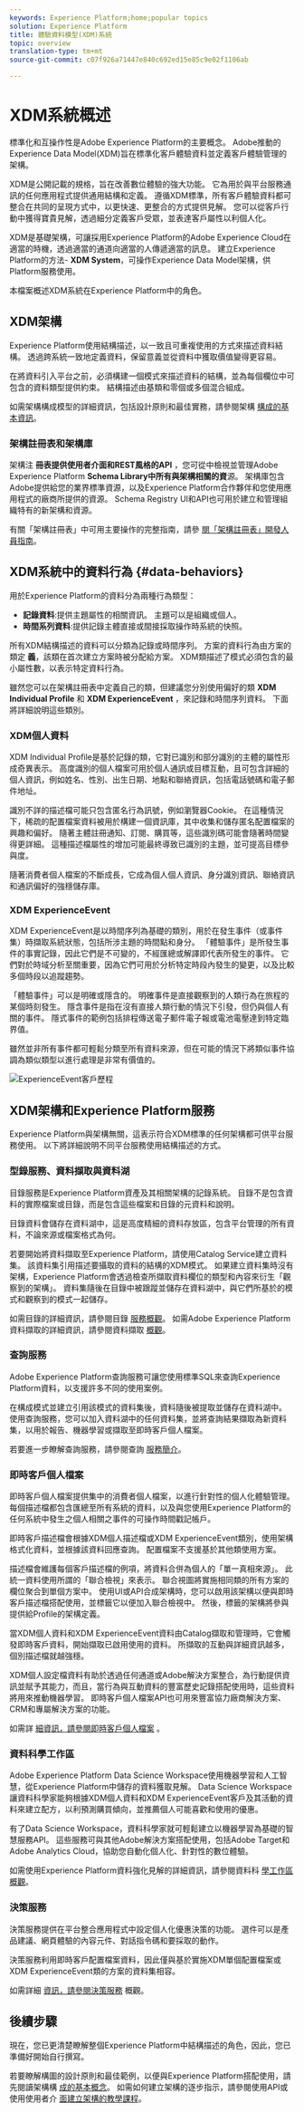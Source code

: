 ```yaml
---
keywords: Experience Platform;home;popular topics
solution: Experience Platform
title: 體驗資料模型(XDM)系統
topic: overview
translation-type: tm+mt
source-git-commit: c07f926a71447e840c692ed15e85c9e02f1106ab

---
```



# XDM系統概述

標準化和互操作性是Adobe Experience Platform的主要概念。 Adobe推動的Experience Data Model(XDM)旨在標準化客戶體驗資料並定義客戶體驗管理的架構。

XDM是公開記載的規格，旨在改善數位體驗的強大功能。 它為用於與平台服務通訊的任何應用程式提供通用結構和定義。 遵循XDM標準，所有客戶體驗資料都可整合在共同的呈現方式中，以更快速、更整合的方式提供見解。 您可以從客戶行動中獲得寶貴見解，透過細分定義客戶受眾，並表達客戶屬性以利個人化。

XDM是基礎架構，可讓採用Experience Platform的Adobe Experience Cloud在適當的時機，透過適當的通道向適當的人傳遞適當的訊息。 建立Experience Platform的方法- **XDM System**，可操作Experience Data Model架構，供Platform服務使用。

本檔案概述XDM系統在Experience Platform中的角色。

## XDM架構

Experience Platform使用結構描述，以一致且可重複使用的方式來描述資料結構。 透過跨系統一致地定義資料，保留意義並從資料中獲取價值變得更容易。

在將資料引入平台之前，必須構建一個模式來描述資料的結構，並為每個欄位中可包含的資料類型提供約束。 結構描述由基類和零個或多個混合組成。

如需架構構成模型的詳細資訊，包括設計原則和最佳實務，請參閱架構 [構成的基本資訊](schema/composition.md)。

### 架構註冊表和架構庫

架構注 **冊表提供使用者介面和REST風格的API** ，您可從中檢視並管理Adobe Experience Platform **Schema Library中所有與架構相關的資**&#x200B;源。 架構庫包含Adobe提供給您的業界標準資源，以及Experience Platform合作夥伴和您使用應用程式的廠商所提供的資源。 Schema Registry UI和API也可用於建立和管理組織特有的新架構和資源。

有關「架構註冊表」中可用主要操作的完整指南，請參 [閱「架構註冊表」開發人員指南](api/getting-started.md)。

## XDM系統中的資料行為 {#data-behaviors}

用於Experience Platform的資料分為兩種行為類型：

* **記錄資料**:提供主題屬性的相關資訊。 主題可以是組織或個人。
* **時間系列資料**:提供記錄主體直接或間接採取操作時系統的快照。

所有XDM結構描述的資料可以分類為記錄或時間序列。 方案的資料行為由方案的類定 **義**，該類在首次建立方案時被分配給方案。 XDM類描述了模式必須包含的最小屬性數，以表示特定資料行為。

雖然您可以在架構註冊表中定義自己的類，但建議您分別使用偏好的類 **XDM Individual Profile** 和 **XDM ExperienceEvent** ，來記錄和時間序列資料。 下面將詳細說明這些類別。

### XDM個人資料

XDM Individual Profile是基於記錄的類，它對已識別和部分識別的主體的屬性形成奇異表示。 高度識別的個人檔案可用於個人通訊或目標互動，且可包含詳細的個人資訊，例如姓名、性別、出生日期、地點和聯絡資訊，包括電話號碼和電子郵件地址。

識別不詳的描述檔可能只包含匿名行為訊號，例如瀏覽器Cookie。 在這種情況下，稀疏的配置檔案資料被用於構建一個資訊庫，其中收集和儲存匿名配置檔案的興趣和偏好。 隨著主體註冊通知、訂閱、購買等，這些識別碼可能會隨著時間變得更詳細。 這種描述檔屬性的增加可能最終導致已識別的主題，並可提高目標參與度。

隨著消費者個人檔案的不斷成長，它成為個人個人資訊、身分識別資訊、聯絡資訊和通訊偏好的強穩儲存庫。

### XDM ExperienceEvent

XDM ExperienceEvent是以時間序列為基礎的類別，用於在發生事件（或事件集）時擷取系統狀態，包括所涉主題的時間點和身分。 「體驗事件」是所發生事件的事實記錄，因此它們是不可變的，不經匯總或解譯即代表所發生的事件。 它們對於時域分析至關重要，因為它們可用於分析特定時段內發生的變更，以及比較多個時段以追蹤趨勢。

「體驗事件」可以是明確或隱含的。 明確事件是直接觀察到的人類行為在旅程的某個時刻發生。 隱含事件是指在沒有直接人類行動的情況下引發，但仍與個人有關的事件。 隱式事件的範例包括排程傳送電子郵件電子報或電池電壓達到特定臨界值。

雖然並非所有事件都可輕鬆分類至所有資料來源，但在可能的情況下將類似事件協調為類似類型以進行處理是非常有價值的。

![ExperienceEvent客戶歷程](images/overview/experience-event-journey.png)

## XDM架構和Experience Platform服務

Experience Platform與架構無關，這表示符合XDM標準的任何架構都可供平台服務使用。 以下將詳細說明不同平台服務使用結構描述的方式。

### 型錄服務、資料擷取與資料湖

目錄服務是Experience Platform資產及其相關架構的記錄系統。 目錄不是包含資料的實際檔案或目錄，而是包含這些檔案和目錄的元資料和說明。

目錄資料會儲存在資料湖中，這是高度精細的資料存放區，包含平台管理的所有資料，不論來源或檔案格式為何。

若要開始將資料擷取至Experience Platform，請使用Catalog Service建立資料集。 該資料集引用描述要攝取的資料的結構的XDM模式。 如果建立資料集時沒有架構，Experience Platform會透過檢查所擷取資料欄位的類型和內容來衍生「觀察到的架構」。 資料集隨後在目錄中被跟蹤並儲存在資料湖中，與它們所基於的模式和觀察到的模式一起儲存。

如需目錄的詳細資訊，請參閱目錄 [服務概觀](../catalog/home.md)。 如需Adobe Experience Platform資料擷取的詳細資訊，請參閱資料擷取 [概觀](../ingestion/home.md)。

### 查詢服務

Adobe Experience Platform查詢服務可讓您使用標準SQL來查詢Experience Platform資料，以支援許多不同的使用案例。

在構成模式並建立引用該模式的資料集後，資料隨後被提取並儲存在資料湖中。 使用查詢服務，您可以加入資料湖中的任何資料集，並將查詢結果擷取為新資料集，以用於報告、機器學習或擷取至即時客戶個人檔案。

若要進一步瞭解查詢服務，請參閱查詢 [服務簡介](../query-service/home.md)。

### 即時客戶個人檔案

即時客戶個人檔案提供集中的消費者個人檔案，以進行針對性的個人化體驗管理。 每個描述檔都包含匯總至所有系統的資料，以及與您使用Experience Platform的任何系統中發生之個人相關之事件的可操作時間戳記帳戶。

即時客戶描述檔會根據XDM個人描述檔或XDM ExperienceEvent類別，使用架構格式化資料，並根據該資料回應查詢。 配置檔案不支援基於其他類使用方案。

描述檔會維護每個客戶描述檔的例項，將資料合併為個人的「單一真相來源」。 此統一資料使用所謂的「聯合檢視」來表示。 聯合視圖將實施相同類的所有方案的欄位聚合到單個方案中。  使用UI或API合成架構時，您可以啟用該架構以便與即時客戶描述檔搭配使用，並標籤它以便加入聯合檢視中。 然後，標籤的架構將參與提供給Profile的架構定義。

當XDM個人資料和XDM ExperienceEvent資料由Catalog擷取和管理時，它會觸發即時客戶資料，開始擷取已啟用使用的資料。 所擷取的互動與詳細資訊越多，個別描述檔就越強穩。

XDM個人設定檔資料有助於透過任何通道或Adobe解決方案整合，為行動提供資訊並賦予其能力，而且，當行為與互動資料的豐富歷史記錄搭配使用時，這些資料將用來推動機器學習。 即時客戶個人檔案API也可用來豐富協力廠商解決方案、CRM和專屬解決方案的功能。

如需詳 [細資訊，請參閱即時客戶個人檔案](../profile/home.md) 。

### 資料科學工作區

Adobe Experience Platform Data Science Workspace使用機器學習和人工智慧，從Experience Platform中儲存的資料獲取見解。 Data Science Workspace讓資料科學家能夠根據XDM個人資料和XDM ExperienceEvent客戶及其活動的資料來建立配方，以利預測購買傾向，並推薦個人可能喜歡和使用的優惠。

有了Data Science Workspace，資料科學家就可輕鬆建立以機器學習為基礎的智慧服務API。 這些服務可與其他Adobe解決方案搭配使用，包括Adobe Target和Adobe Analytics Cloud，協助您自動化個人化、針對性的數位體驗。

如需使用Experience Platform資料強化見解的詳細資訊，請參閱資料科 [學工作區概觀](../data-science-workspace/home.md)。

### 決策服務

決策服務提供在平台整合應用程式中設定個人化優惠決策的功能。 選件可以是產品建議、網頁體驗的內容元件、對話指令碼和要採取的動作。

決策服務利用即時客戶配置檔案資料，因此僅與基於實施XDM單個配置檔案或XDM ExperienceEvent類的方案的資料集相容。

如需詳細 [資訊，請參閱決策服務](../decisioning-service/home.md) 概觀。

## 後續步驟

現在，您已更清楚瞭解整個Experience Platform中結構描述的角色，因此，您已準備好開始自行撰寫。

若要瞭解構圖的設計原則和最佳範例，以便與Experience Platform搭配使用，請先閱讀架構構 [成的基本概念](schema/composition.md)。 如需如何建立架構的逐步指示，請參閱使用API或使用使用者介 [面建立架構](tutorials/create-schema-api.md)[的教學課程](tutorials/create-schema-ui.md)。
